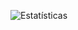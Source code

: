 ![Estatísticas](https://github-profile-summary-cards.vercel.app/api/cards/profile-details?username=beatriz-almeida&theme=github_dark)

